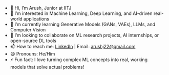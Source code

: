 - 👋 Hi, I’m Arush, Junior at IITJ  
- 👀 I’m interested in Machine Learning, Deep Learning, and AI-driven real-world applications  
- 🌱 I’m currently learning Generative Models (GANs, VAEs), LLMs, and Computer Vision  
- 💞️ I’m looking to collaborate on ML research projects, AI internships, or open-source DL tools  
- 📫 How to reach me: [LinkedIn](https://www.linkedin.com/in/arush-aaron-john-38206b299/) | Email: arushj22@gmail.com  
- 😄 Pronouns: He/Him  
- ⚡ Fun fact: I love turning complex ML concepts into real, working models that solve actual problems!
